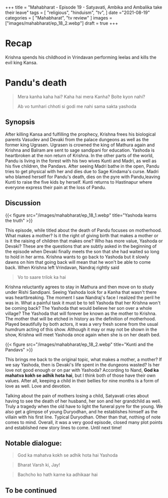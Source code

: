+++ 
title = "Mahabharat - Episode 19 - Satyavati, Ambika and Ambalika take their leave"
tags = [ "religious", "hinduism", "tv", ] 
date ="2021-08-19" 
categories = [ "Mahabharat", "tv review" ]
images = ["images/mahabharat/ep_18_2.webp"]
draft = true
+++ 

# Recap 
Krishna spends his childhood in Vrindavan performing leelas and kills the evil king Kansa.

# Pandu's death 
> Mera kanha kaha hai? Kaha hai mera Kanha? Bolte kyon nahi?
>
>Ab vo tumhari chhoti si godi me nahi sama sakta yashoda

## Synopsis
After killing Kansa and fulfilling the prophecy, Krishna frees his biological parents Vasudev and Devaki from the palace dungeons as well as the former king Ugrasen. Ugrasen is crowned the king of Mathura again and Krishna and Balram are sent to sage sandipani for education. Yashoda is heartbroken at the non return of Krishna. In the other parts of the world, Pandu is living in the forest with his two wives Kunti and Madri, as well as his five children, the Pandavs. After seeing Madri bathe in the open, Pandu tries to get physical with her and dies due to Sage Kindama's curse. Madri who blamed herself for Pandu's death, dies on the pyre with Pandu,leaving Kunti to raise the five kids by herself. Kunti returns to Hastinapur where everyone express their pain at the loss of Pandu.


## Discussion

{{< figure src="/images/mahabharat/ep_18_1.webp" title="Yashoda learns the truth" >}}

This episode, while titled about the death of Pandu focuses on motherhood. What
makes a mother? Is it the right of giving birth that makes a mother or is it
the raising of children that makes one? Who has more value, Yashoda or Devaki?
These are the questions that are subtly asked in the beginning of the episode
when Devaki finally meets the son that she had waited so long to hold in her
arms. Krishna wants to go back to Yashoda but it slowly dawns on him that going
back will mean that he won't be able to come back. When Krishna left Vrindavan,
Nandraj rightly said    

> Vo to saare trilok ka hai

Krishna reluctantly agrees to stay in Mathura and then move on to study under
Rishi Sandipani. Seeing Yashoda look for a Kanha that wasn't there was
heartbreaking. The moment I saw Nandraj's face I realized the peril he was in.
What a painful task it must be to tell Yashoda that her Krishna won't be coming
back? The Yashoda that would believe her son over a whole village? The Yashoda
that will forever be known as the mother to Krishna. The mother that will be
etched in history as the definition of motherhood. Played beautifully by both
actors, it was a very fresh scene from the usual humdrum acting of this show.
Although it may or may not be shown in the show, Krishna will meet Yashoda once
again when she is on her death bed.

{{< figure src="/images/mahabharat/ep_18_2.webp" title="Kunti and the Pandavs" >}}

This brings me back to the original topic, what makes a mother, a mother? If we
say Yashoda, then is Devaki's life spent in the dungeons wasted? Is her love
not good enough or on par with Yashoda? According to Nand, **God ka mahatva
kokh se adhik hota hai**, but I think both of those have their own values.
After all, keeping a child in their bellies for nine months is a form of love
as well. Love and devotion.

Talking about the pain of mothers losing a child, Satyavati cries about having
to see the death of her husband, her son and her grandchild as well. Truly a
tragedy when the old have to light the funeral pyre for the young. We also get
a glimpse of young Duryodhan, and he establishes himself as the villain with
his first line. Typical Duryodhan. Other than that, nothing of note comes to mind. 
Overall, it was a very good episode, closed many plot points and established new story lines to come. Until next time!



## Notable dialogue:
> God ka mahatva kokh se adhik hota hai Yashoda

> Bharat Varsh ki, Jay!

> Bachcho ko hath karne ka adhikaar hai

## To be continued

